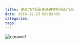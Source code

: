 ```yaml
---
title: 波音757葡萄牙马德拉机场起飞后
date: 2016-12-23 00:03:08
categories:
tags:
---
```



![cpuwolf](/images/data/attachment/201612/23/080235nyyjeycyr48weyju.jpg)

